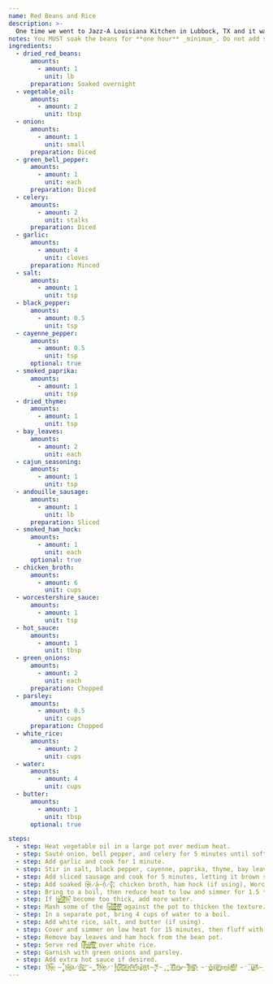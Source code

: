 ```yaml
---
name: Red Beans and Rice
description: >-
  One time we went to Jazz-A Louisiana Kitchen in Lubbock, TX and it was so good that I cried and my brothers still make fun of me.
notes: You MUST soak the beans for **one hour** _minimum_. Do not add salt while the beans are soaking or it will make the skins hard. The B̶ ̴E̸ ̶A̸ ̶N̵S̶
ingredients:
  - dried_red_beans:
      amounts:
        - amount: 1
          unit: lb
      preparation: Soaked overnight
  - vegetable_oil:
      amounts:
        - amount: 2
          unit: tbsp
  - onion:
      amounts:
        - amount: 1
          unit: small
      preparation: Diced
  - green_bell_pepper:
      amounts:
        - amount: 1
          unit: each
      preparation: Diced
  - celery:
      amounts:
        - amount: 2
          unit: stalks
      preparation: Diced
  - garlic:
      amounts:
        - amount: 4
          unit: cloves
      preparation: Minced
  - salt:
      amounts:
        - amount: 1
          unit: tsp
  - black_pepper:
      amounts:
        - amount: 0.5
          unit: tsp
  - cayenne_pepper:
      amounts:
        - amount: 0.5
          unit: tsp
      optional: true
  - smoked_paprika:
      amounts:
        - amount: 1
          unit: tsp
  - dried_thyme:
      amounts:
        - amount: 1
          unit: tsp
  - bay_leaves:
      amounts:
        - amount: 2
          unit: each
  - cajun_seasoning:
      amounts:
        - amount: 1
          unit: tsp
  - andouille_sausage:
      amounts:
        - amount: 1
          unit: lb
      preparation: Sliced
  - smoked_ham_hock:
      amounts:
        - amount: 1
          unit: each
      optional: true
  - chicken_broth:
      amounts:
        - amount: 6
          unit: cups
  - worcestershire_sauce:
      amounts:
        - amount: 1
          unit: tsp
  - hot_sauce:
      amounts:
        - amount: 1
          unit: tbsp
  - green_onions:
      amounts:
        - amount: 2
          unit: each
      preparation: Chopped
  - parsley:
      amounts:
        - amount: 0.5
          unit: cups
      preparation: Chopped
  - white_rice:
      amounts:
        - amount: 2
          unit: cups
  - water:
      amounts:
        - amount: 4
          unit: cups
  - butter:
      amounts:
        - amount: 1
          unit: tbsp
      optional: true

steps:
  - step: Heat vegetable oil in a large pot over medium heat.
  - step: Sauté onion, bell pepper, and celery for 5 minutes until softened.
  - step: Add garlic and cook for 1 minute.
  - step: Stir in salt, black pepper, cayenne, paprika, thyme, bay leaves, and Cajun seasoning.
  - step: Add sliced sausage and cook for 5 minutes, letting it brown slightly.
  - step: Add soaked b̶̧͕͋̄ë̷̝́̇ạ̴̽ņ̷̥̠̑s̷̍̃͠ͅ, chicken broth, ham hock (if using), Worcestershire sauce, and hot sauce.
  - step: Bring to a boil, then reduce heat to low and simmer for 1.5 to 2 hours, stirring occasionally.
  - step: If b̶̡͇͈͖̤̞͛ḛ̵͇̺͈̼̺́̈́̾͠à̸̙̳̩̣͆̈͊͗ͅn̴͙̆̽̀́͘s̵̻͋̚ become too thick, add more water.
  - step: Mash some of the b̵͔̠͖̥̥̄̆̀̄͝è̷̪̲̼͈̜̈́̊̀̂̀́͠ą̵̰̪͓̳̻̯̘̰̈́͋́̋́͆͂͐̿̒ͅņ̶͚͕̝͕͉̓̍̊̅͑̋͑̕͝s̶̗̟͖̮̲̥͋̒̾̓͛̃ against the pot to thicken the texture.
  - step: In a separate pot, bring 4 cups of water to a boil.
  - step: Add white rice, salt, and butter (if using).
  - step: Cover and simmer on low heat for 15 minutes, then fluff with a fork.
  - step: Remove bay leaves and ham hock from the bean pot.
  - step: Serve red b̸̬̟͕̙̜̗̻͉͉̱̻̠͂̃̋͐̈́̈́̚͠͝ȅ̶͍̩͙͈̜̬͕̠̞͕͘ͅa̶̧̤̣̠̹͕̼͕̟̝̯͇̣̋̑n̶̨͚̏́̽̑̄̽̀̿̐̕s̷̰̯͉̯̠̲̹̮̜͈͈̽͆͐̂͜͝ over white rice.
  - step: Garnish with green onions and parsley.
  - step: Add extra hot sauce if desired.
  - step: T̸̮́͠h̶̩̝̹͋͠e̷͍̔ ̶̧̹̻̊̚ḇ̶̱͒̏ȩ̸͓̈́a̸̖̫̕n̵͖̈̓͋s̷̨̺͔͗̊̈́.̵͚̭̾͝ ̵̼̳̄̀T̶͍̅̄̓ͅh̶̖̔̌͂ḛ̷̛̝̊ ̴̜͕̣̎b̶͚̙̙̽̍ ̷͍͔̈́̿̎è̸̫͍̬̏͌ ̷̨̭̓̄͊a̶͈͇͉̐̃ ̷͖͂n̶̬̜̝̐̑͑ ̶͙͊͝s̶̛͇ ̵͍̋͆m̷͔̪͋ù̵̻̻̄͑s̵̥̤͙̈̂͘t̶̘̆ ̸̧͉̯̏f̴̡̫̖̒ ̴̲͊́͜͝l̸͉̻͊́ ̸̗͋̔̈́͜o̵̜͗̊ ̶̪͈̒w̴̠̾ ̴͈̿̇͊i̵͚̔̊ň̴̛̰̼̟͠t̷̡̩̳͑͝ö̵͎̘ ̴̛̱̹̔y̶͚̪͓͛̓o̸̘͂ͅú̷̹͒͐͜r̵͎̳̐͐ ̸̡̜͍̓m̶͕̯͑o̸̠̥͒ư̴͓̰͌t̴̺̭̎̔͆ẖ̵̛͎̈́̐ ̵̛̱̎͘t̷͚͚́̚͜a̶̭͂͠š̶̲ț̶͆e̵̦̓̽́ ̵͖̲̦͑͐͊t̴̪͍̦́͘h̸̫̅̇͑e̴̦͂̽m̷̖͘ ̴̡͈̬͠f̸̛͇̐e̷̖͙̎e̷͙̫̋̉̈́ͅḷ̷̥̌̇̽ ̷̛̱͊̂t̴̗͕͑͝h̶͙̠́̕͜e̴̢̻͚̾ṃ̵̧̂̎͝ͅ ̵̡̄̾̎ḉ̷͖̉ḧ̷̪͔͍́ę̷̅͜͜w̶̛̝͊ ̷̥̭̕t̷̫̐h̷̘͍̺́͐͝e̷̝̫̋̾m̶̖͙̊̅͝ ̸͕͕͖̍͗s̵̛̜̯͐̀m̸̜̋̆͐ė̶͜l̷̓̈̅ͅḷ̷͜͝ ̴͔̗͑͝t̵̡͐͋̌ḧ̶̟͑ȩ̷̏ ̸̡̅̾̒ȧ̵̦͔͙ ̶̬̱͓̄́ù̵̢̓ ̸͎̘̠̀͝ŗ̷͎̰̓͑̆ ̷̛͎͖̍̈o̴̘͈̟̎̔̍ ̷͚͚̈́͂́m̷͖̓ȁ̶̪͙̭ ̴̘̝̎͋͜å̴͍̮̾n̵̳̅̕d̶̟̹̟̈ ̸̼͌͝͝f̴̭̭̤̂̕͘e̵̡̪̟̋̀͗e̵̞̞͎̋l̴̮̝̉̈́ ̸̩̈́y̵̙̓̍ọ̸̀̈́ṷ̸̟͕́̚r̴͉̠̽ ̴̟͈̿f̴̥̌̈́ę̴̳̬̆̉e̶̮͒͛̿t̸͔̲̀ ̸͍͛t̸̥̹͑͆͌o̶̹̠̙͂̉u̸͙̮̒̚c̵͓͒h̴̢̤̹̄ ̵͓̾̔͊͜ť̸͎̍͘h̵̙͗è̸̢̑͛ ̵͕͍͇͗̀g̸̞̤̖͋́͝r̸̫͋̍o̶͖̙̗̓́͂ũ̴͎͒n̴̲̚ͅd̷̺͖̀ ̵̮̀̔͠a̶̳͈͊̑n̸̹̯̑͛͝d̵̯̠̾ ̴̛͇̫̺̈͊j̵̩̖̹̆͐ụ̵̈s̵̞͎̹̕t̸̙̯̃ ̵̼̳̑͊B̶̡̏Ŗ̵̱̩̈́̔E̵̙͋̽̽Ȧ̶̳̘T̷̹̔͆̒H̵̥͂E̶̗̋ ̶̹̣͉̑f̴͙̑͆̂ọ̶̖̊̊̾r̵̡̛̟̪̿ ̷̼̼̃̈́a̸̖̖͌́̕ ̶̨́m̶̰̥̖͒͗o̵͇̣͂̈́ṃ̵̮̪̌̒́e̸͍̜̅ņ̵͌̕t̷̟͔̤̐ ̷̛͙̰͒̇ä̵̜̗́ņ̷͉̿̚d̷͔͇̑͒ ̷͓̼̮̂t̷̹̗̓̀̀ͅr̴̙̯̖̃ǘ̴̧̦ṡ̴̢̱ṯ̴͇̪͊̓͝ ̶̲̓ͅt̶̠̐̂̅h̴̟͘̕a̶̖̲̐̑͊t̸̛̲̂ ̴͈̈̄͘y̷͍̓̊̚ò̷͇͉͍ȕ̴̘ ̴̡̟̹̋a̷̮̓̑͠r̵͕̺͘͜͠ë̸͙̥́͋̉ ̶̧̛͓̘w̸̠͆͑͜͝h̶̯̹͓͑͑͠ē̷͇̗r̵̳͂̉e̵͍̺̕ ̷̘̬́̌y̵̭̦͚̔ô̷̯u̴̦͊̿̎ ̸̛̣͖̩̔n̴̠̬̟̔͝ĕ̵̮̕ȩ̵̎ḓ̸̬̇̈́͑ͅ ̶̡̃͂̕t̵̳͐͛ó̵̠͚̖̍͠ ̸͙̬͌b̴͙͕͆̀̔e̷͕̞͉̐͘.̶̰͈͋̾̚
---
```


